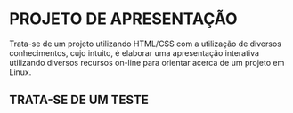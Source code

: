 # PROJETO DE APRESENTAÇÃO #

Trata-se de um projeto utilizando HTML/CSS com a utilização de diversos conhecimentos, cujo intuito, é elaborar uma apresentação interativa utilizando diversos recursos on-line para orientar acerca de um projeto em Linux.

## TRATA-SE DE UM TESTE ##
